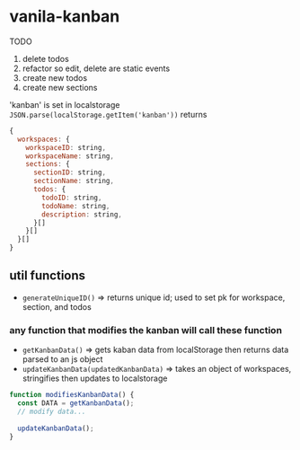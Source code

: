 # vanila-kanban
TODO 
1. delete todos
2. refactor so edit, delete are static events
3. create new todos
4. create new sections

 'kanban' is set in localstorage <br/>
`JSON.parse(localStorage.getItem('kanban'))` returns
```javascript
{
  workspaces: { 
    workspaceID: string,
    workspaceName: string,
    sections: {
      sectionID: string,
      sectionName: string,
      todos: {
        todoID: string,
        todoName: string,
        description: string,
      }[]
    }[]
  }[]
}
```

## util functions
* `generateUniqueID()` => returns unique id; used to set pk for workspace, section, and todos

### any function that modifies the kanban will call these function
* `getKanbanData()` => gets kaban data from localStorage then returns data parsed to an js object
* `updateKanbanData(updatedKanbanData)` => takes an object of workspaces, stringifies then updates to localstorage 

```javascript
function modifiesKanbanData() {
  const DATA = getKanbanData();
  // modify data...
  
  updateKanbanData();
}
```


